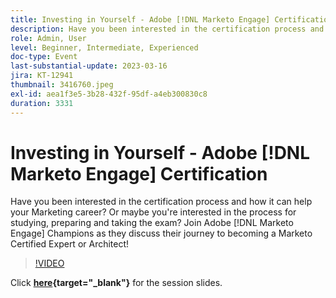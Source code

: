 ```yaml
---
title: Investing in Yourself - Adobe [!DNL Marketo Engage] Certification
description: Have you been interested in the certification process and how it can help your Marketing career? Or maybe you're interested in the process for studying, preparing and taking the exam? Join Adobe [!DNL Marketo Engage] Champions as they discuss their journey to becoming a Marketo Certified Expert or Architect!
role: Admin, User
level: Beginner, Intermediate, Experienced
doc-type: Event
last-substantial-update: 2023-03-16
jira: KT-12941
thumbnail: 3416760.jpeg
exl-id: aea1f3e5-3b28-432f-95df-a4eb300830c8
duration: 3331
---
```

# Investing in Yourself - Adobe [!DNL Marketo Engage] Certification

Have you been interested in the certification process and how it can help your Marketing career? Or maybe you're interested in the process for studying, preparing and taking the exam? Join Adobe [!DNL Marketo Engage] Champions as they discuss their journey to becoming a Marketo Certified Expert or Architect!

>[!VIDEO](https://video.tv.adobe.com/v/3416760/?quality=12&learn=on)

Click **[here](assets/certification.pdf){target="_blank"}** for the session slides.
